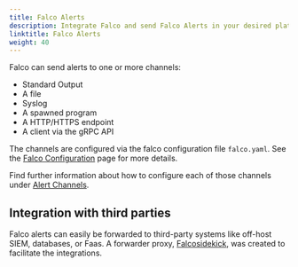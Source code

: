 ```yaml
---
title: Falco Alerts
description: Integrate Falco and send Falco Alerts in your desired platform
linktitle: Falco Alerts
weight: 40
---
```


Falco can send alerts to one or more channels:

* Standard Output
* A file
* Syslog
* A spawned program
* A HTTP/HTTPS endpoint
* A client via the gRPC API

The channels are configured via the falco configuration file `falco.yaml`. See the [Falco Configuration](/docs/reference/daemon/config-options/) page for more details.

Find further information about how to configure each of those channels under [Alert Channels](/docs/alerts/channels/).

## Integration with third parties

Falco alerts can easily be forwarded to third-party systems like off-host SIEM, databases, or Faas. A forwarder proxy, [Falcosidekick](/docs/alerts/forwarding), was created to facilitate the integrations.